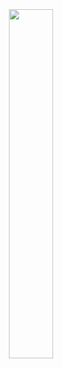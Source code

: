 <div align=center><img src="https://timemachine-blog.oss-cn-beijing.aliyuncs.com/img/paihuanggua.jpeg" width="40%" height="40%"></div>